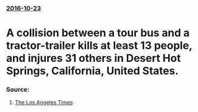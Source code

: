### [2016-10-23](/news/2016/10/23/index.md)

# A collision between a tour bus and a tractor-trailer kills at least 13 people, and injures 31 others in Desert Hot Springs, California, United States. 




### Source:

1. [The Los Angeles Times](http://www.latimes.com/local/lanow/la-me-tour-bus-20161023-snap-story.html)
